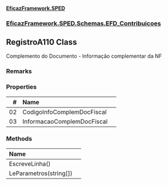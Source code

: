 #### [EficazFramework.SPED](EficazFrameworkSPED.md 'EficazFramework SPED')
### [EficazFramework.SPED.Schemas.EFD_Contribuicoes](EficazFramework.SPED.Schemas.EFD_Contribuicoes.md 'EficazFramework.SPED.Schemas.EFD_Contribuicoes')

## RegistroA110 Class

Complemento do Documento - Informação complementar da NF

### Remarks
### Properties

| # | Name | |
| ---: | :--- | :--- |
| 02 | CodigoInfoComplemDocFiscal |  |
| 03 | InformacaoComplemDocFiscal |  |
### Methods

| Name | |
| :--- | :--- |
| EscreveLinha() |  |
| LeParametros(string[]) |  |
